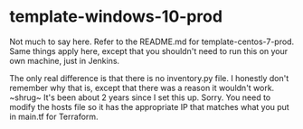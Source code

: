 # template-windows-10-prod

Not much to say here. Refer to the README.md for template-centos-7-prod. Same things apply here,
except that you shouldn't need to run this on your own machine, just in Jenkins.

The only real difference is that there is no inventory.py file. I honestly don't remember why that is,
except that there was a reason it wouldn't work. ~shrug~ It's been about 2 years since I set 
this up. Sorry. You need to modify the hosts file so it has the appropriate IP that matches
what you put in main.tf for Terraform.